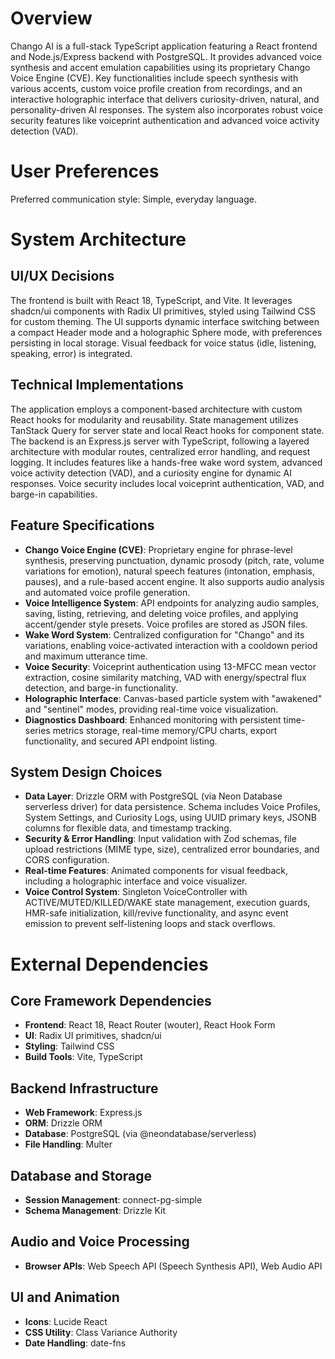 # Overview

Chango AI is a full-stack TypeScript application featuring a React frontend and Node.js/Express backend with PostgreSQL. It provides advanced voice synthesis and accent emulation capabilities using its proprietary Chango Voice Engine (CVE). Key functionalities include speech synthesis with various accents, custom voice profile creation from recordings, and an interactive holographic interface that delivers curiosity-driven, natural, and personality-driven AI responses. The system also incorporates robust voice security features like voiceprint authentication and advanced voice activity detection (VAD).

# User Preferences

Preferred communication style: Simple, everyday language.

# System Architecture

## UI/UX Decisions
The frontend is built with React 18, TypeScript, and Vite. It leverages shadcn/ui components with Radix UI primitives, styled using Tailwind CSS for custom theming. The UI supports dynamic interface switching between a compact Header mode and a holographic Sphere mode, with preferences persisting in local storage. Visual feedback for voice status (idle, listening, speaking, error) is integrated.

## Technical Implementations
The application employs a component-based architecture with custom React hooks for modularity and reusability. State management utilizes TanStack Query for server state and local React hooks for component state. The backend is an Express.js server with TypeScript, following a layered architecture with modular routes, centralized error handling, and request logging. It includes features like a hands-free wake word system, advanced voice activity detection (VAD), and a curiosity engine for dynamic AI responses. Voice security includes local voiceprint authentication, VAD, and barge-in capabilities.

## Feature Specifications
- **Chango Voice Engine (CVE)**: Proprietary engine for phrase-level synthesis, preserving punctuation, dynamic prosody (pitch, rate, volume variations for emotion), natural speech features (intonation, emphasis, pauses), and a rule-based accent engine. It also supports audio analysis and automated voice profile generation.
- **Voice Intelligence System**: API endpoints for analyzing audio samples, saving, listing, retrieving, and deleting voice profiles, and applying accent/gender style presets. Voice profiles are stored as JSON files.
- **Wake Word System**: Centralized configuration for "Chango" and its variations, enabling voice-activated interaction with a cooldown period and maximum utterance time.
- **Voice Security**: Voiceprint authentication using 13-MFCC mean vector extraction, cosine similarity matching, VAD with energy/spectral flux detection, and barge-in functionality.
- **Holographic Interface**: Canvas-based particle system with "awakened" and "sentinel" modes, providing real-time voice visualization.
- **Diagnostics Dashboard**: Enhanced monitoring with persistent time-series metrics storage, real-time memory/CPU charts, export functionality, and secured API endpoint listing.

## System Design Choices
- **Data Layer**: Drizzle ORM with PostgreSQL (via Neon Database serverless driver) for data persistence. Schema includes Voice Profiles, System Settings, and Curiosity Logs, using UUID primary keys, JSONB columns for flexible data, and timestamp tracking.
- **Security & Error Handling**: Input validation with Zod schemas, file upload restrictions (MIME type, size), centralized error boundaries, and CORS configuration.
- **Real-time Features**: Animated components for visual feedback, including a holographic interface and voice visualizer.
- **Voice Control System**: Singleton VoiceController with ACTIVE/MUTED/KILLED/WAKE state management, execution guards, HMR-safe initialization, kill/revive functionality, and async event emission to prevent self-listening loops and stack overflows.

# External Dependencies

## Core Framework Dependencies
- **Frontend**: React 18, React Router (wouter), React Hook Form
- **UI**: Radix UI primitives, shadcn/ui
- **Styling**: Tailwind CSS
- **Build Tools**: Vite, TypeScript

## Backend Infrastructure
- **Web Framework**: Express.js
- **ORM**: Drizzle ORM
- **Database**: PostgreSQL (via @neondatabase/serverless)
- **File Handling**: Multer

## Database and Storage
- **Session Management**: connect-pg-simple
- **Schema Management**: Drizzle Kit

## Audio and Voice Processing
- **Browser APIs**: Web Speech API (Speech Synthesis API), Web Audio API

## UI and Animation
- **Icons**: Lucide React
- **CSS Utility**: Class Variance Authority
- **Date Handling**: date-fns